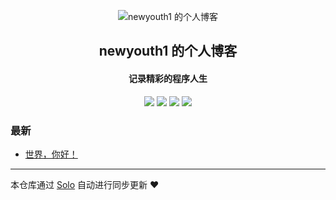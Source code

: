 <p align="center"><img alt="newyouth1 的个人博客" src="https://static.b3log.org/images/brand/solo-32.png"></p><h2 align="center">
newyouth1 的个人博客
</h2>

<h4 align="center">记录精彩的程序人生</h4>
<p align="center"><a title="newyouth1 的个人博客" target="_blank" href="https://github.com/newyouth1/solo-blog"><img src="https://img.shields.io/github/last-commit/newyouth1/solo-blog.svg?style=flat-square&color=FF9900"></a>
<a title="GitHub repo size in bytes" target="_blank" href="https://github.com/newyouth1/solo-blog"><img src="https://img.shields.io/github/repo-size/newyouth1/solo-blog.svg?style=flat-square"></a>
<a title="Solo Version" target="_blank" href="https://github.com/b3log/solo/releases"><img src="https://img.shields.io/badge/solo-3.6.4-f1e05a.svg?style=flat-square&color=blueviolet"></a>
<a title="Hits" target="_blank" href="https://github.com/b3log/hits"><img src="https://hits.b3log.org/newyouth1/solo-blog.svg"></a></p>

### 最新

* [世界，你好！](https://www.zqlblog.com/hello-solo)



---

本仓库通过 [Solo](https://github.com/b3log/solo) 自动进行同步更新 ❤️ 